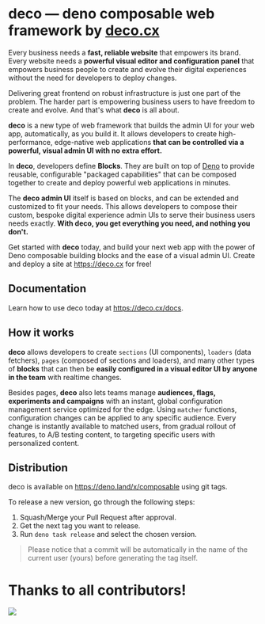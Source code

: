 # deco — deno composable web framework by [deco.cx](https://www.deco.cx/en/dev)

Every business needs a **fast, reliable website** that empowers its brand. Every website needs a **powerful visual editor and configuration panel** that empowers business people to create and evolve their digital experiences without the need for developers to deploy changes.

Delivering great frontend on robust infrastructure is just one part of the problem. The harder part is empowering business users to have freedom to create and evolve. And that's what **deco** is all about. 

**deco** is a new type of web framework that builds the admin UI for your web app, automatically, as you build it. It allows developers to create high-performance, edge-native web applications **that can be controlled via a powerful, visual admin UI with no extra effort.** 

In **deco**, developers define **Blocks**. They are built on top of [Deno](https://deno.land) to provide reusable, configurable "packaged capabilities" that can be composed together to create and deploy powerful web applications in minutes.

The **deco admin UI** itself is based on blocks, and can be extended and customized to fit your needs. This allows developers to compose their custom, bespoke digital experience admin UIs to serve their business users needs exactly. **With deco, you get everything you need, and nothing you don't.**

Get started with **deco** today, and build your next web app with the power of Deno composable building blocks and the ease of a visual admin UI. Create and deploy a site at https://deco.cx for free! 

## Documentation

Learn how to use deco today at https://deco.cx/docs.

## How it works

**deco** allows developers to create `sections` (UI components), `loaders` (data fetchers), `pages` (composed of sections and loaders), and many other types of **blocks** that can then be **easily configured in a visual editor UI by anyone in the team** with realtime changes.

Besides pages, **deco** also lets teams manage **audiences, flags, experiments and campaigns** with an instant, global configuration management service optimized for the edge. Using `matcher` functions, configuration changes can be applied to any specific audience. Every change is instantly available to matched users, from gradual rollout of features, to A/B testing content, to targeting specific users with personalized content.

## Distribution

deco is available on https://deno.land/x/composable using git tags.

To release a new version, go through the following steps:

1. Squash/Merge your Pull Request after approval.
2. Get the next tag you want to release.
3. Run `deno task release` and select the chosen version.

> Please notice that a commit will be automatically in the name of the current user (yours) before generating the tag itself.

# Thanks to all contributors!

<a href="https://github.com/deco-cx/live/graphs/contributors">
  <img src="https://contributors-img.web.app/image?repo=deco-cx/live" />
</a>

